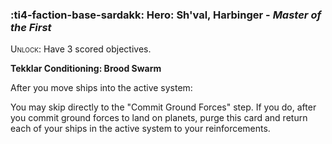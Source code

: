 ### :ti4-faction-base-sardakk: **Hero**: Sh'val, Harbinger - _Master of the First_

<span style="font-variant:small-caps;">Unlock</span>: Have 3 scored objectives.

**Tekklar Conditioning: Brood Swarm**

After you move ships into the active system:

You may skip directly to the "Commit Ground Forces" step. If you do, after you commit ground forces to land on planets, purge this card and return each of your ships in the active system to your reinforcements.

